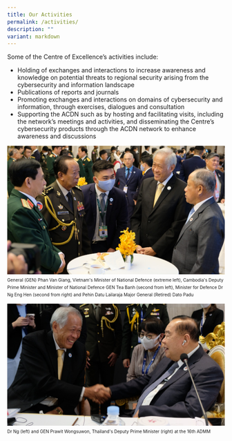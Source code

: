 ```yaml
---
title: Our Activities
permalink: /activities/
description: ""
variant: markdown
---
```

Some of the Centre of Excellence’s activities include: 


* Holding of exchanges and interactions to increase awareness and knowledge on potential threats to regional security arising from the cybersecurity and information landscape 
* Publications of reports and journals
* Promoting exchanges and interactions on domains of cybersecurity and information, through exercises, dialogues and consultation 
* Supporting the ACDN such as by hosting and facilitating visits, including the network’s meetings and activities, and disseminating the Centre’s cybersecurity products through the ACDN network to enhance awareness and discussions

![](/images/photo%201.jpg)
<span style="font-size:10px">General (GEN) Phan Van Giang, Vietnam's Minister of National Defence (extreme left), Cambodia's Deputy Prime Minister and Minister of National Defence GEN Tea Banh (second from left), Minister for Defence Dr Ng Eng Hen (second from right) and Pehin Datu Lailaraja Major General (Retired) Dato Padu</span>

![](/images/ok%20-%20photo%202.jpg)
<span style="font-size:10px">Dr Ng (left) and GEN Prawit Wongsuwon, Thailand's Deputy Prime Minister (right) at the 16th ADMM</span>

